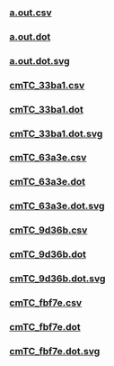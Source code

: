 ### [a.out.csv](a.out.csv)
### [a.out.dot](a.out.dot)
### [a.out.dot.svg](a.out.dot.svg)
### [cmTC_33ba1.csv](cmTC_33ba1.csv)
### [cmTC_33ba1.dot](cmTC_33ba1.dot)
### [cmTC_33ba1.dot.svg](cmTC_33ba1.dot.svg)
### [cmTC_63a3e.csv](cmTC_63a3e.csv)
### [cmTC_63a3e.dot](cmTC_63a3e.dot)
### [cmTC_63a3e.dot.svg](cmTC_63a3e.dot.svg)
### [cmTC_9d36b.csv](cmTC_9d36b.csv)
### [cmTC_9d36b.dot](cmTC_9d36b.dot)
### [cmTC_9d36b.dot.svg](cmTC_9d36b.dot.svg)
### [cmTC_fbf7e.csv](cmTC_fbf7e.csv)
### [cmTC_fbf7e.dot](cmTC_fbf7e.dot)
### [cmTC_fbf7e.dot.svg](cmTC_fbf7e.dot.svg)
